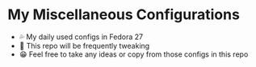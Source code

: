 # My Miscellaneous Configurations

- :sweat_drops: My daily used configs in Fedora 27
- :wrench: This repo will be frequently tweaking
- :grin: Feel free to take any ideas or copy from those configs in this repo



